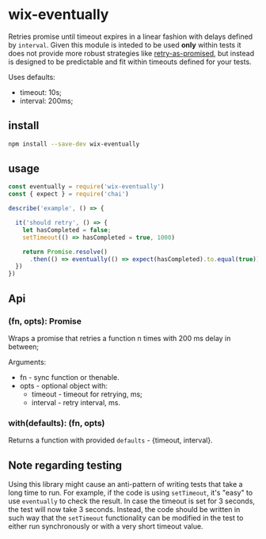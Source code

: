 # wix-eventually

Retries promise until timeout expires in a linear fashion with delays defined by `interval`. Given this module is inteded to be used **only** within tests it does not provide more robust strategies like [retry-as-promised](https://www.npmjs.com/package/retry-as-promised), but instead is designed to be predictable and fit within timeouts defined for your tests.

Uses defaults:
 - timeout: 10s;
 - interval: 200ms;

## install

```bash
npm install --save-dev wix-eventually
```

## usage

```js
const eventually = require('wix-eventually')
const { expect } = require('chai')

describe('example', () => {

  it('should retry', () => {
    let hasCompleted = false;
  	setTimeout(() => hasCompleted = true, 1000)

  	return Promise.resolve()  	  
  	  .then(() => eventually(() => expect(hasCompleted).to.equal(true))
  })
})
```

## Api

### (fn, opts): Promise
Wraps a promise that retries a function n times with 200 ms delay in between;

Arguments:
 - fn - sync function or thenable.
 - opts - optional object with:
   - timeout - timeout for retrying, ms;
   - interval - retry interval, ms.

### with(defaults): (fn, opts)
Returns a function with provided `defaults` - {timeout, interval}.


## Note regarding testing

Using this library might cause an anti-pattern of writing tests that take a long time to run.
For example, if the code is using `setTimeout`, it's "easy" to use `eventually` to check the result.
In case the timeout is set for 3 seconds, the test will now take 3 seconds.
Instead, the code should be written in such way that the `setTimeout` functionality can be modified in the test to either run synchronously or with a very short timeout value.
